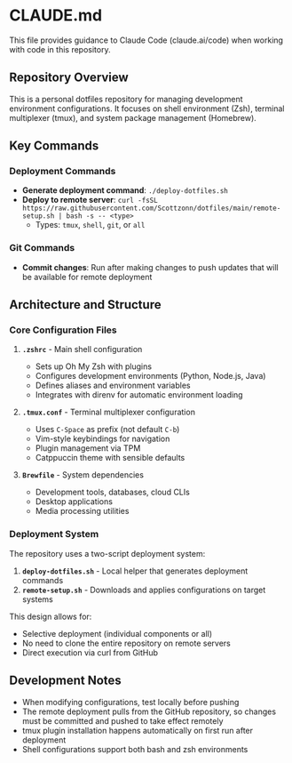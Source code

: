 # CLAUDE.md

This file provides guidance to Claude Code (claude.ai/code) when working with code in this repository.

## Repository Overview

This is a personal dotfiles repository for managing development environment configurations. It focuses on shell environment (Zsh), terminal multiplexer (tmux), and system package management (Homebrew).

## Key Commands

### Deployment Commands

- **Generate deployment command**: `./deploy-dotfiles.sh`
- **Deploy to remote server**: `curl -fsSL https://raw.githubusercontent.com/Scottzonn/dotfiles/main/remote-setup.sh | bash -s -- <type>`
  - Types: `tmux`, `shell`, `git`, or `all`

### Git Commands

- **Commit changes**: Run after making changes to push updates that will be available for remote deployment

## Architecture and Structure

### Core Configuration Files

1. **`.zshrc`** - Main shell configuration
   - Sets up Oh My Zsh with plugins
   - Configures development environments (Python, Node.js, Java)
   - Defines aliases and environment variables
   - Integrates with direnv for automatic environment loading

2. **`.tmux.conf`** - Terminal multiplexer configuration
   - Uses `C-Space` as prefix (not default `C-b`)
   - Vim-style keybindings for navigation
   - Plugin management via TPM
   - Catppuccin theme with sensible defaults

3. **`Brewfile`** - System dependencies
   - Development tools, databases, cloud CLIs
   - Desktop applications
   - Media processing utilities

### Deployment System

The repository uses a two-script deployment system:

1. **`deploy-dotfiles.sh`** - Local helper that generates deployment commands
2. **`remote-setup.sh`** - Downloads and applies configurations on target systems

This design allows for:
- Selective deployment (individual components or all)
- No need to clone the entire repository on remote servers
- Direct execution via curl from GitHub

## Development Notes

- When modifying configurations, test locally before pushing
- The remote deployment pulls from the GitHub repository, so changes must be committed and pushed to take effect remotely
- tmux plugin installation happens automatically on first run after deployment
- Shell configurations support both bash and zsh environments
